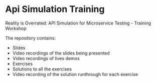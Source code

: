 # Api Simulation Training
Reality is Overrated: API Simulation for Microservice Testing - Training Workshop

The repository contains:

- Slides
- Video recordings of the slides being presented
- Video recordings of lives demos
- Exercises
- Solutions to all the exercises
- Video recording of the solution runthrough for each exercise
